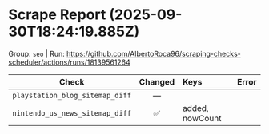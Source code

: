 # Scrape Report (2025-09-30T18:24:19.885Z)

Group: `seo`  |  Run: https://github.com/AlbertoRoca96/scraping-checks-scheduler/actions/runs/18139561264

| Check | Changed | Keys | Error |
|---|:---:|:--|:--|
| `playstation_blog_sitemap_diff` | — |  |  |
| `nintendo_us_news_sitemap_diff` | ✅ | added, nowCount |  |
